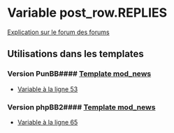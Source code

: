 # Variable post_row.REPLIES
[Explication sur le forum des forums](http://forum.forumactif.com/t294113-listing-des-variables#post_row.REPLIES)
## Utilisations dans les templates
### Version PunBB#### [Template mod_news](punbb/mod_news.md)
* [Variable à la ligne 53](../punbb/mod_news.tpl#L53)
### Version phpBB2#### [Template mod_news](subsilver/mod_news.md)
* [Variable à la ligne 65](../subsilver/mod_news.tpl#L65)